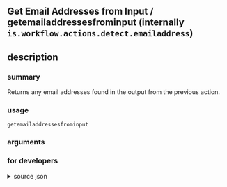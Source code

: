 
## Get Email Addresses from Input / getemailaddressesfrominput (internally `is.workflow.actions.detect.emailaddress`)



## description
### summary
Returns any email addresses found in the output from the previous action.


### usage
`getemailaddressesfrominput `

### arguments


### for developers

<details><summary>source json</summary>
<p>
```json
{
	"ActionClass": "WFCoercionAction",
	"ActionKeywords": [
		"find",
		"search",
		"detect",
		"scan",
		"e-mail",
		"emails"
	],
	"AppIdentifier": "com.apple.mobilemail",
	"Category": "Contacts",
	"CoercionItemClass": "WFEmailAddressContentItem",
	"Description": {
		"DescriptionSummary": "Returns any email addresses found in the output from the previous action."
	},
	"Input": {
		"Multiple": true,
		"Required": true,
		"Types": [
			"WFEmailAddress"
		]
	},
	"Name": "Get Email Addresses from Input",
	"Output": {
		"Multiple": true,
		"OutputName": "Email Addresses",
		"Types": [
			"WFEmailAddressContentItem"
		]
	},
	"ShortName": "Get Addresses",
	"Subcategory": "Email"
}
```
</p></details>
